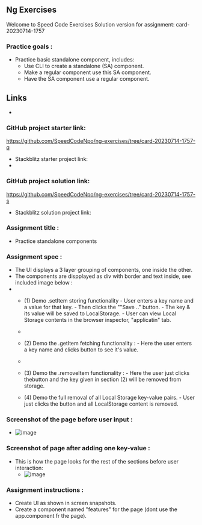 ## Ng Exercises
Welcome to Speed Code Exercises
Solution version for assignment: card-20230714-1757

### Practice goals :

- Practice basic standalone component, includes:
  - Use CLI to create a standalone (SA) component.
  - Make a regular component use this SA component.
  - Have the SA component use a regular component.

## Links
- 
### GitHub project starter link:
   https://github.com/SpeedCodeNpo/ng-exercises/tree/card-20230714-1757-q

- Stackblitz starter project link:
-
### GitHub project solution link:
   https://github.com/SpeedCodeNpo/ng-exercises/tree/card-20230714-1757-s

- Stackblitz solution project link:

### Assignment title :
- Practice standalone components

### Assignment spec :
- The UI displays a 3 layer grouping of components, one inside the other.
- The components are dispplayed as div with border and text inside, see included image below :
- 
  - (1) Demo .setItem storing functionality
        - User enters a key name and a value for that key.
        - Then clicks the ""Save .." button.
        - The key & its value will be saved to LocalStorage.
        - User can view Local Storage contents in the browser inspector, "applicatin" tab.
  -
  - (2) Demo the .getItem fetching functionality :
        - Here the user enters a key name and clicks button to see it's value.
  -        
  - (3) Demo the .removeItem functionality :
        - Here the user just clicks thebutton and the key given in section (2) will be removed from storage.
        
  - (4) Demo the full removal of all Local Storage key-value pairs.
        - User just clicks the button and all LocalStorage content is removed.

### Screenshot of the page before user input :
 - ![image](https://github.com/SpeedCodeNpo/ng-exercises/assets/132397719/1587bc2d-27d6-40a9-ba1b-cc7c83c31cef)
  
### Screenshot of page after adding one key-value :
- This is how the page looks for the rest of the sections before user interaction:
  - ![image](https://github.com/SpeedCodeNpo/ng-exercises/assets/132397719/930ce926-f6f2-4dad-87db-cc2cf1ebf816)


### Assignment instructions :

- Create UI as shown in screen snapshots.
- Create a component named "features" for the page (dont use the app.component fr the page).
